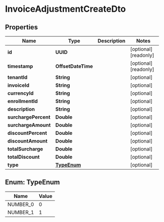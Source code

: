 

# InvoiceAdjustmentCreateDto


## Properties

| Name | Type | Description | Notes |
|------------ | ------------- | ------------- | -------------|
|**id** | **UUID** |  |  [optional] [readonly] |
|**timestamp** | **OffsetDateTime** |  |  [optional] [readonly] |
|**tenantId** | **String** |  |  [optional] |
|**invoiceId** | **String** |  |  [optional] |
|**currencyId** | **String** |  |  [optional] |
|**enrollmentId** | **String** |  |  [optional] |
|**description** | **String** |  |  [optional] |
|**surchargePercent** | **Double** |  |  [optional] |
|**surchargeAmount** | **Double** |  |  [optional] |
|**discountPercent** | **Double** |  |  [optional] |
|**discountAmount** | **Double** |  |  [optional] |
|**totalSurcharge** | **Double** |  |  [optional] |
|**totalDiscount** | **Double** |  |  [optional] |
|**type** | [**TypeEnum**](#TypeEnum) |  |  [optional] |



## Enum: TypeEnum

| Name | Value |
|---- | -----|
| NUMBER_0 | 0 |
| NUMBER_1 | 1 |



